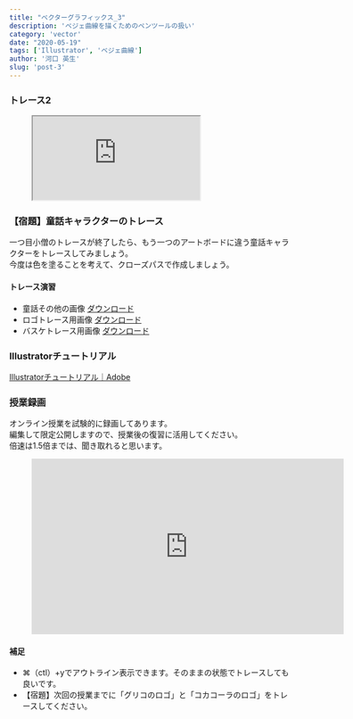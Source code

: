 ```yaml
---
title: "ベクターグラフィックス_3"
description: 'ベジェ曲線を描くためのペンツールの扱い'
category: 'vector'
date: "2020-05-19"
tags: ['Illustrator', 'ベジェ曲線']
author: '河口 英生'
slug: 'post-3'
---
```

<div class="post-section">
<h3 class="title is-5" >トレース2</h3>
<figure class="is-fullwidth slide">
  <iframe src="https://drive.google.com/file/d/1oBRK9BijEU1Y430ws4aPR5TklbEgerlx/preview"></iframe>
</figure>
</div>

<div class="post-section">
<h3 class="title is-5" >【宿題】童話キャラクターのトレース</h3>

一つ目小僧のトレースが終了したら、もう一つのアートボードに違う童話キャラクターをトレースしてみましょう。  
今度は色を塗ることを考えて、クローズパスで作成しましょう。

<h4 class="title is-6" >トレース演習</h4>

- 童話その他の画像 [ダウンロード](https://drive.google.com/open?id=1de23cGxx463onf_D-IQpP5mt2Rcopb6S)
- ロゴトレース用画像 [ダウンロード](https://drive.google.com/open?id=1Ke2Doy8JxL1knFq2UZtyW9PJxHZJlow5)
- バスケトレース用画像 [ダウンロード](https://drive.google.com/open?id=1Ss2csLVQe5j1hMyXOBKXFtyTLPSnYfwF)

</div>

<div class="post-section">
<h3 class="title is-5" >Illustratorチュートリアル</h3>

[Illustratorチュートリアル｜Adobe](https://helpx.adobe.com/jp/illustrator/tutorials.html)
</div>

<h3 class="title is-5" >授業録画</h3>

オンライン授業を試験的に録画してあります。  
編集して限定公開しますので、授業後の復習に活用してください。  
倍速は1.5倍までは、聞き取れると思います。

<figure class="is-fullwidth movie">
<iframe width="560" height="315" src="https://www.youtube.com/embed/kDF8px_q0EM" frameborder="0" allow="accelerometer; autoplay; encrypted-media; gyroscope; picture-in-picture" allowfullscreen></iframe>
</figure>

<h4 class="title is-6">補足</h4>

+ ⌘（ctl）+yでアウトライン表示できます。そのままの状態でトレースしても良いです。
+ 【宿題】次回の授業までに「グリコのロゴ」と「コカコーラのロゴ」をトレースしてください。
 </div>